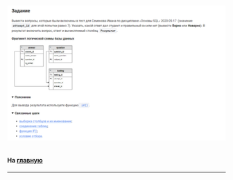

<img src="../art/3.1.7.task.png" alt="solution" >

```sql 

```


#### На [главную](https://github.com/BEPb/stepik_sql#readme)

---


